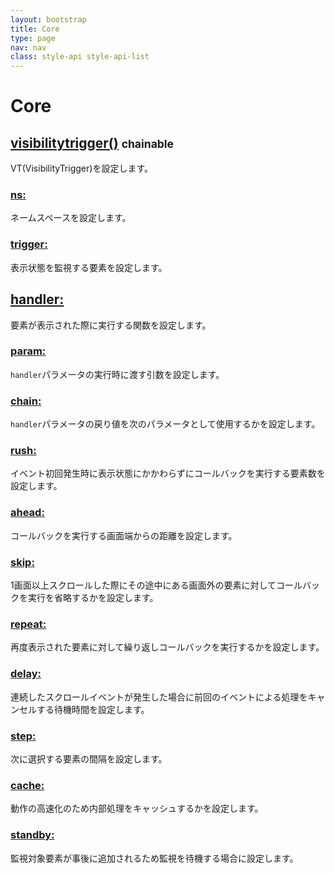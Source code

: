 ```yaml
---
layout: bootstrap
title: Core
type: page
nav: nav
class: style-api style-api-list
---
```


# Core

## [visibilitytrigger()](api/core/visibilitytrigger/) <small><span class="label label-info">chainable</span></small>
VT(VisibilityTrigger)を設定します。

### [ns:](api/core/setting/ns/)
ネームスペースを設定します。

### [trigger:](api/core/setting/trigger/)
表示状態を監視する要素を設定します。

## [handler:](api/core/setting/handler/)
要素が表示された際に実行する関数を設定します。

### [param:](api/core/setting/param/)
`handler`パラメータの実行時に渡す引数を設定します。

### [chain:](api/core/setting/chain/)
`handler`パラメータの戻り値を次のパラメータとして使用するかを設定します。

### [rush:](api/core/setting/rush/)
イベント初回発生時に表示状態にかかわらずにコールバックを実行する要素数を設定します。

### [ahead:](api/core/setting/ahead/)
コールバックを実行する画面端からの距離を設定します。

### [skip:](api/core/setting/skip/)
1画面以上スクロールした際にその途中にある画面外の要素に対してコールバックを実行を省略するかを設定します。

### [repeat:](api/core/setting/repeat/)
再度表示された要素に対して繰り返しコールバックを実行するかを設定します。

### [delay:](api/core/setting/delay/)
連続したスクロールイベントが発生した場合に前回のイベントによる処理をキャンセルする待機時間を設定します。

### [step:](api/core/setting/step/)
次に選択する要素の間隔を設定します。

### [cache:](api/core/setting/cache/)
動作の高速化のため内部処理をキャッシュするかを設定します。

### [standby:](api/core/setting/standby/)
監視対象要素が事後に追加されるため監視を待機する場合に設定します。
